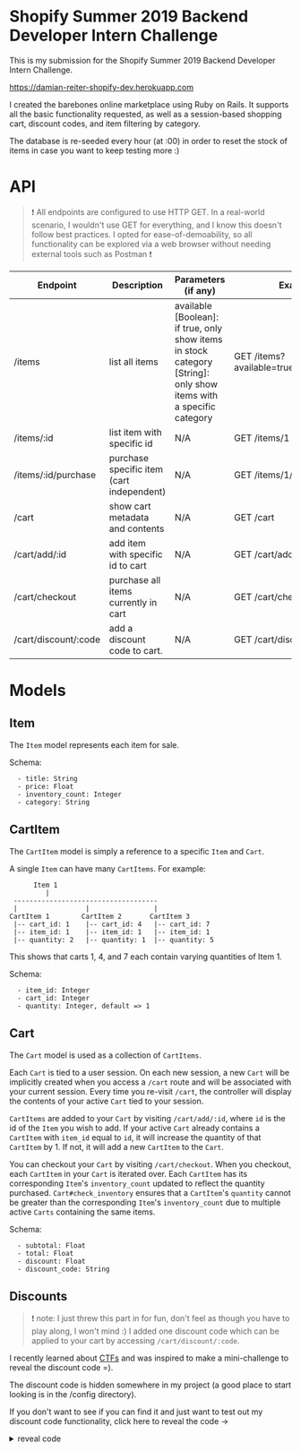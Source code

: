 # Shopify Summer 2019 Backend Developer Intern Challenge
This is my submission for the Shopify Summer 2019 Backend Developer Intern Challenge.

https://damian-reiter-shopify-dev.herokuapp.com

I created the barebones online marketplace using Ruby on Rails.
It supports all the basic functionality requested, as well as a session-based shopping cart, discount codes, and item filtering by category.

The database is re-seeded every hour (at :00) in order to reset the stock of items in case you want to keep testing more :)

# API
> ❗ All endpoints are configured to use HTTP GET. In a real-world scenario, I wouldn't use GET for everything, and I know this doesn't follow best practices. I opted for ease-of-demoability, so all functionality can be explored via a web browser without needing external tools such as Postman ❗

| Endpoint       | Description                       | Parameters (if any)                                                                                                 | Example                                                                                          |
|----------------|-----------------------------------|---------------------------------------------------------------------------------------------------------------------|---------------------------------------------------------------------------------------------------|
| /items         | list all items                    |  available [Boolean]: if true, only show items in stock <br > category [String]: only show items with a specific category |  GET /items?available=true&category=toys |
| /items/:id     | list item with specific id        | N/A                                                                                                                 |  GET /items/1                                                              |
/items/:id/purchase | purchase specific item (cart independent) | N/A | GET /items/1/purchase
| /cart          | show cart metadata and contents   | N/A                                                                                                                 |  GET /cart                                                               |
| /cart/add/:id | add item with specific id to cart | N/A                                                                                                                 |  GET /cart/add/2 |
| /cart/checkout | purchase all items currently in cart | N/A | GET /cart/checkout
/cart/discount/:code | add a discount code to cart. | N/A | GET /cart/discount/25off

# Models
## Item
The `Item` model represents each item for sale.

Schema:
```
  - title: String
  - price: Float
  - inventory_count: Integer
  - category: String
```

## CartItem
The `CartItem` model is simply a reference to a specific `Item` and `Cart`.

A single `Item` can have many `CartItems`. For example:

```
      Item 1
         |
 ------------------------------------
 |                 |                |
CartItem 1        CartItem 2       CartItem 3
 |-- cart_id: 1    |-- cart_id: 4   |-- cart_id: 7
 |-- item_id: 1    |-- item_id: 1   |-- item_id: 1
 |-- quantity: 2   |-- quantity: 1  |-- quantity: 5
```

This shows that carts 1, 4, and 7 each contain varying quantities of Item 1.

Schema:
```
  - item_id: Integer
  - cart_id: Integer
  - quantity: Integer, default => 1
```

## Cart
The `Cart` model is used as a collection of `CartItems`.

Each `Cart` is tied to a user session. On each new session, a new `Cart` will be implicitly created when you access a `/cart` route and will be associated with your current session. Every time you re-visit `/cart`, the controller will display the contents of your active `Cart` tied to your session.

`CartItems` are added to your `Cart` by visiting `/cart/add/:id`, where `id` is the id of the `Item` you wish to add. If your active `Cart` already contains a `CartItem` with `item_id` equal to `id`, it will increase the quantity of that `CartItem` by 1. If not, it will add a new `CartItem` to the `Cart`.

You can checkout your `Cart` by visiting `/cart/checkout`. When you checkout, each `CartItem` in your `Cart` is iterated over. Each `CartItem` has its corresponding `Item`'s `inventory_count` updated to reflect the quantity purchased. `Cart#check_inventory` ensures that a `CartItem`'s `quantity` cannot be greater than the corresponding `Item`'s `inventory_count` due to multiple active `Carts` containing the same items.

Schema:
```
  - subtotal: Float
  - total: Float
  - discount: Float
  - discount_code: String
```

## Discounts
> ❗ note: I just threw this part in for fun, don't feel as though you have to play along, I won't mind :)
I added one discount code which can be applied to your cart by accessing `/cart/discount/:code`.

I recently learned about [CTFs](https://ctfs.github.io/resources/) and was inspired to make a mini-challenge to reveal the discount code =).

The discount code is hidden somewhere in my project (a good place to start looking is in the /config directory).

If you don't want to see if you can find it and just want to test out my discount code functionality, click here to reveal the code ->

<details><summary>reveal code</summary>
code is: chara
</details>
